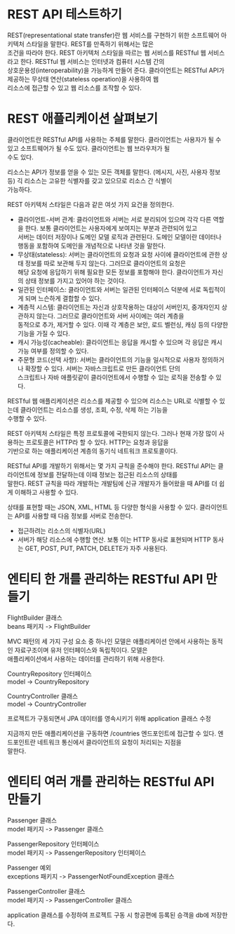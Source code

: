 # **REST API 테스트하기**  
REST(representational state transfer)란 웹 서비스를 구현하기 위한 소프트웨어 아키텍처 스타일을 말한다. REST를 만족하기 위해서는 많은  
조건을 따라야 한다. REST 아키텍처 스타일을 따르는 웹 서비스를 RESTful 웹 서비스라고 한다. RESTful 웹 서비스는 인터넷과 컴퓨터 시스템 간의  
상호운용성(interoperability)을 가능하게 만들어 준다. 클라이언트는 RESTful API가 제공하는 무상태 연산(stateless operation)을 사용하여 웹  
리소스에 접근할 수 있고 웹 리소스를 조작할 수 있다.  
  
# REST 애플리케이션 살펴보기  
클라이언트란 RESTful API를 사용하는 주체를 말한다. 클라이언트는 사용자가 될 수 있고 소프트웨어가 될 수도 있다. 클라이언트는 웹 브라우저가 될  
수도 있다.  
  
리소스는 API가 정보를 얻을 수 있는 모든 객체를 말한다. (메시지, 사진, 사용자 정보 등) 긱 리소스는 고유한 식별자를 갖고 있으므로 리소스 간 식별이  
가능하다.  
  
REST 아키텍처 스타일은 다음과 같은 여섯 가지 요건을 정의한다.  
- 클라이언트-서버 관계: 클라이언트와 서버는 서로 분리되어 있으며 각각 다른 역할을 한다. 보통 클라이언트는 사용자에게 보여지는 부분과 관련되어 있고  
서버는 데이터 저장이나 도메인 모델 로직과 관련된다. 도메인 모델이란 데이터나 행동을 포함하여 도메인을 개념적으로 나타낸 것을 말한다.  
- 무상태(stateless): 서버는 클라이언트의 요청과 요청 사이에 클라이언트에 관한 상태 정보를 따로 보관해 두지 않는다. 그러므로 클라이언트의 요청은  
해당 요청에 응답하기 위해 필요한 모든 정보를 포함해야 한다. 클라이언트가 자신의 상태 정보를 가지고 있어야 하는 것이다.  
- 일관된 인터페이스: 클라이언트와 서버는 일관된 인터페이스 덕분에 서로 독립적이게 되며 느슨하게 결합할 수 있다.  
- 계층적 시스템: 클라이언트는 자신과 상호작용하는 대상이 서버인지, 중개자인지 상관하지 않는다. 그러므로 클라이언트와 서버 사이에는 여러 계층을  
동적으로 추가, 제거할 수 있다. 이때 각 계층은 보안, 로드 벨런싱, 캐싱 등의 다양한 기능을 가질 수 있다.  
- 캐시 가능성(cacheable): 클라이언트는 응답을 캐시할 수 있으며 각 응답은 캐시 가능 여부를 정의할 수 있다.  
- 주문형 코드(선택 사항): 서버는 클라이언트의 기능을 일시적으로 사용자 정의하거나 확장할 수 있다. 서버는 자바스크립트로 만든 클라이언트 단의  
스크립트나 자바 애플릿같이 클라이언트에서 수행할 수 있는 로직을 전송할 수 있다.  
  
RESTful 웹 애플리케이션은 리소스를 제공할 수 있으며 리소스는 URL로 식별할 수 있는데 클라이언트는 리소스를 생성, 조회, 수정, 삭제 하는 기능을  
수행할 수 있다.  
  
REST 아키텍처 스타일은 특정 프로토콜에 국한되지 않는다. 그러나 현재 가장 많이 사용하는 프로토콜은 HTTP라 할 수 있다. HTTP는 요청과 응답을  
기반으로 하는 애플리케이션 계층의 동기식 네트워크 프로토콜이다.  
  
RESTful API를 개발하기 위해서는 몇 가지 규칙을 준수해야 한다. RESTful API는 클라이언트에 정보를 전달하는데 이때 정보는 접근된 리소스의 상태를  
말한다. REST 규칙을 따라 개발하는 개발팀에 신규 개발자가 들어왔을 때 API를 더 쉽게 이해하고 사용할 수 있다.  
  
상태를 표현할 때는 JSON, XML, HTML 등 다양한 형식을 사용할 수 있다. 클라이언트는 API를 사용할 때 다음 정보를 서버로 전송한다.  
- 접근하려는 리소스의 식별자(URL)  
- 서버가 해당 리소스에 수행할 연산. 보통 이는 HTTP 동사로 표현되며 HTTP 동사는 GET, POST, PUT, PATCH, DELETE가 자주 사용된다.  
  
# **엔티티 한 개를 관리하는 RESTful API 만들기**  
FlightBuilder 클래스  
beans 패키지 -> FlightBuilder  
  
MVC 패턴의 세 가지 구성 요소 중 하나인 모델은 애플리케이션 안에서 사용하는 동적인 자료구조이며 유저 인터페이스와 독립적이다. 모델은  
애플리케이션에서 사용하는 데이터를 관리하기 위해 사용한다.
  
CountryRepository 인터페이스  
model -> CountryRepository  
  
CountryController 클래스  
model -> CountryController  
  
프로젝트가 구동되면서 JPA 데이터를 영속시키기 위해 application 클래스 수정  
  
지금까지 만든 애플리케이션을 구동하면 /countries 엔드포인트에 접근할 수 있다. 엔드포인트란 네트워크 통신에서 클라이언트의 요청이 처리되는 지점을  
말한다.  
  
# **엔티티 여러 개를 관리하는 RESTful API 만들기**  
Passenger 클래스  
model 패키지 -> Passenger 클래스  
  
PassengerRepository 인터페이스  
model 패키지 -> PassengerRepository 인터페이스  
  
Passenger 예외  
exceptions 패키지 -> PassengerNotFoundException 클래스  
  
PassengerController 클래스  
model 패키지 -> PassengerController 클래스  
  
application 클래스를 수정하여 프로젝트 구동 시 항공편에 등록된 승객을 db에 저장한다.  

